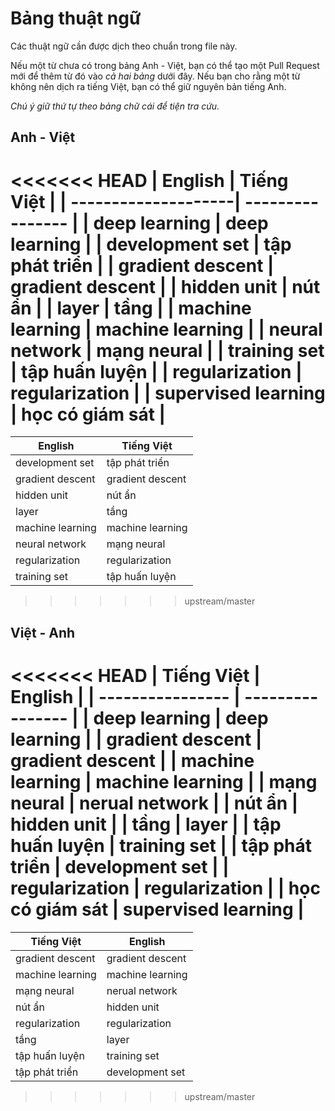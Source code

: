 # Bảng thuật ngữ

Các thuật ngữ cần được dịch theo chuẩn trong file này.

Nếu một từ chưa có trong bảng Anh - Việt, bạn có thể tạo một Pull Request mới để thêm từ đó vào _cả hai bảng_ dưới đây.
Nếu bạn cho rằng một từ không nên dịch ra tiếng Việt, bạn có thể giữ nguyên bản tiếng Anh.

*Chú ý giữ thứ tự theo bảng chữ cái để tiện tra cứu.*

## Anh - Việt

<<<<<<< HEAD
| English             | Tiếng Việt       |
| --------------------| ---------------- |
| deep learning       | deep learning    |
| development set     | tập phát triển   |
| gradient descent    | gradient descent |
| hidden unit         | nút ẩn           |
| layer               | tầng             |
| machine learning    | machine learning |
| neural network      | mạng neural      |
| training set        | tập huấn luyện   |
| regularization      | regularization   |
| supervised learning | học có giám sát  |
=======
| English          | Tiếng Việt       |
| ---------------- | ---------------- |
| development set  | tập phát triển   |
| gradient descent | gradient descent |
| hidden unit      | nút ẩn           |
| layer            | tầng             |
| machine learning | machine learning |
| neural network   | mạng neural      |
| regularization   | regularization   |
| training set     | tập huấn luyện   |

>>>>>>> upstream/master



## Việt - Anh

<<<<<<< HEAD
| Tiếng Việt       | English             |
| ---------------- | ----------------    |
| deep learning    | deep learning       |
| gradient descent | gradient descent    |
| machine learning | machine learning    |
| mạng neural      | nerual network      |
| nút ẩn           | hidden unit         |
| tầng             | layer               |
| tập huấn luyện   | training set        |
| tập phát triển   | development set     |
| regularization   | regularization      |
| học có giám sát  | supervised learning |
=======
| Tiếng Việt       | English          |
| ---------------- | ---------------- |
| gradient descent | gradient descent |
| machine learning | machine learning |
| mạng neural      | nerual network   |
| nút ẩn           | hidden unit      |
| regularization   | regularization   |
| tầng             | layer            |
| tập huấn luyện   | training set     |
| tập phát triển   | development set  |

>>>>>>> upstream/master
